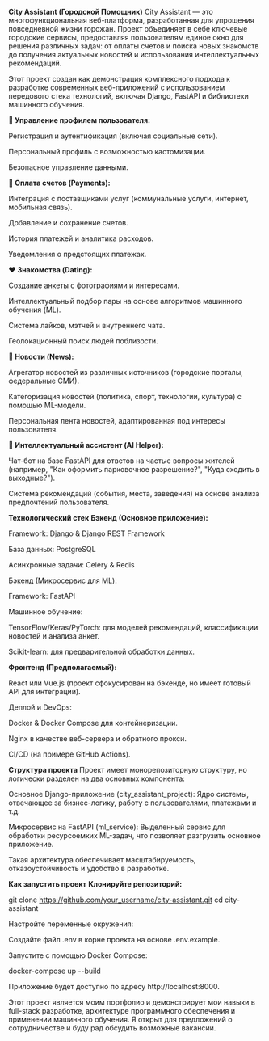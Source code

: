 **City Assistant (Городской Помощник)**
City Assistant — это многофункциональная веб-платформа, разработанная для упрощения повседневной жизни горожан. Проект объединяет в себе ключевые городские сервисы, предоставляя пользователям единое окно для решения различных задач: от оплаты счетов и поиска новых знакомств до получения актуальных новостей и использования интеллектуальных рекомендаций.

Этот проект создан как демонстрация комплексного подхода к разработке современных веб-приложений с использованием передового стека технологий, включая Django, FastAPI и библиотеки машинного обучения.

**👤 Управление профилем пользователя:**

Регистрация и аутентификация (включая социальные сети).

Персональный профиль с возможностью кастомизации.

Безопасное управление данными.

**💸 Оплата счетов (Payments):**

Интеграция с поставщиками услуг (коммунальные услуги, интернет, мобильная связь).

Добавление и сохранение счетов.

История платежей и аналитика расходов.

Уведомления о предстоящих платежах.

**❤️ Знакомства (Dating):**

Создание анкеты с фотографиями и интересами.

Интеллектуальный подбор пары на основе алгоритмов машинного обучения (ML).

Система лайков, мэтчей и внутреннего чата.

Геолокационный поиск людей поблизости.

**📰 Новости (News):**

Агрегатор новостей из различных источников (городские порталы, федеральные СМИ).

Категоризация новостей (политика, спорт, технологии, культура) с помощью ML-модели.

Персональная лента новостей, адаптированная под интересы пользователя.

**🤖 Интеллектуальный ассистент (AI Helper):**

Чат-бот на базе FastAPI для ответов на частые вопросы жителей (например, "Как оформить парковочное разрешение?", "Куда сходить в выходные?").

Система рекомендаций (события, места, заведения) на основе анализа предпочтений пользователя.

**Технологический стек**
**Бэкенд (Основное приложение):**

Framework: Django & Django REST Framework

База данных: PostgreSQL

Асинхронные задачи: Celery & Redis

Бэкенд (Микросервис для ML):

Framework: FastAPI

Машинное обучение:

TensorFlow/Keras/PyTorch: для моделей рекомендаций, классификации новостей и анализа анкет.

Scikit-learn: для предварительной обработки данных.

**Фронтенд (Предполагаемый):**

React или Vue.js (проект сфокусирован на бэкенде, но имеет готовый API для интеграции).

Деплой и DevOps:

Docker & Docker Compose для контейнеризации.

Nginx в качестве веб-сервера и обратного прокси.

CI/CD (на примере GitHub Actions).

**Структура проекта**
Проект имеет монорепозиторную структуру, но логически разделен на два основных компонента:

Основное Django-приложение (city_assistant_project): Ядро системы, отвечающее за бизнес-логику, работу с пользователями, платежами и т.д.

Микросервис на FastAPI (ml_service): Выделенный сервис для обработки ресурсоемких ML-задач, что позволяет разгрузить основное приложение.

Такая архитектура обеспечивает масштабируемость, отказоустойчивость и удобство в разработке.

**Как запустить проект**
**Клонируйте репозиторий:**

git clone https://github.com/your_username/city-assistant.git
cd city-assistant

Настройте переменные окружения:

Создайте файл .env в корне проекта на основе .env.example.

Запустите с помощью Docker Compose:

docker-compose up --build

Приложение будет доступно по адресу http://localhost:8000.

Этот проект является моим портфолио и демонстрирует мои навыки в full-stack разработке, архитектуре программного обеспечения и применении машинного обучения. Я открыт для предложений о сотрудничестве и буду рад обсудить возможные вакансии.
